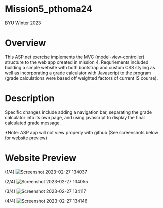 # Mission5_pthoma24
BYU Winter 2023

# Overview
This ASP.net exercise implements the MVC (model-view-controller) structure to the web app created in mission 4. Requriements included building a simple website with both bootstrap and custom CSS styling as well as incorporating a grade calculator with Javascript to the program (grade calculations were based off weighted factors of current IS course).
# Description
Specific changes include adding a navigation bar, separating the grade calculator into its own page, and using javascript to display the final calculated grade message.

*Note: ASP app will not view properly with github (See screenshots below for website preview)

# Website Preview

(1/4)
![Screenshot 2023-02-27 134037](https://user-images.githubusercontent.com/103624496/221684158-2ed99515-ce4b-480b-82ea-9bd0a2598450.png)

(2/4)
![Screenshot 2023-02-27 134055](https://user-images.githubusercontent.com/103624496/221684330-56ee11da-f00a-478c-b262-df90a7225aaa.png)

(3/4)
![Screenshot 2023-02-27 134117](https://user-images.githubusercontent.com/103624496/221684512-0ea3e56a-24a8-47d4-920e-4493fa66828f.png)

(4/4)
![Screenshot 2023-02-27 134146](https://user-images.githubusercontent.com/103624496/221684595-910d0669-a475-4d67-a920-799b2fb8f971.png)
